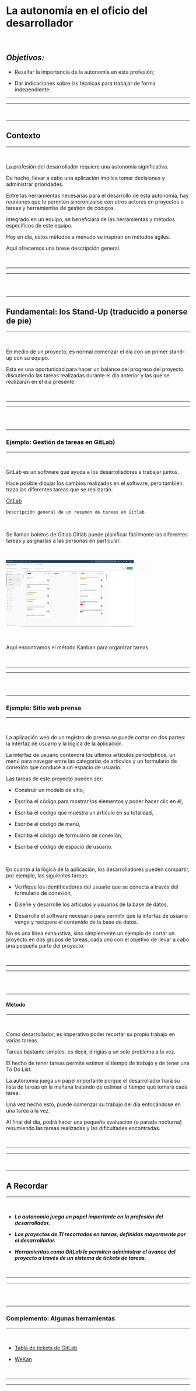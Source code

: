 # **La autonomía en el oficio del desarrollador**

<br>

## **_Objetivos:_**

- Resaltar la importancia de la autonomía en esta profesión;

- Dar indicaciones sobre las técnicas para trabajar de forma independiente.

---

---

<br>

---

## **Contexto**

---

<br>

La profesión del desarrollador requiere una autonomía significativa.

De hecho, llevar a cabo una aplicación implica tomar decisiones y administrar prioridades.

Entre las herramientas necesarias para el desarrollo de esta autonomía, hay reuniones que le permiten sincronizarse con otros actores en proyectos o tareas y herramientas de gestión de códigos.

Integrado en un equipo, se beneficiará de las herramientas y métodos específicos de este equipo.

Hoy en día, estos métodos a menudo se inspiran en métodos ágiles.

Aquí ofrecemos una breve descripción general.

<br>

---

---

<br>
<br>

---

## **Fundamental: los Stand-Up (traducido a ponerse de pie)**

---

<br>

En medio de un proyecto, es normal comenzar el día con un primer stand-up con su equipo.

Esta es una oportunidad para hacer un balance del progreso del proyecto discutiendo las tareas realizadas durante el día anterior y las que se realizarán en el dia presente.

<br>

---

---

<br>
<br>

---

### **Ejemplo: Gestión de tareas en GitLab)**

---

<br>

GitLab es un software que ayuda a los desarrolladores a trabajar juntos.

Hace posible dibujar los cambios realizados en el software, pero también traza las diferentes tareas que se realizarán.

[GitLab](./03-Autonomia-como-desarrollador/img/tableau_todo_gitlab_1.png)

```
Descripción general de un resumen de tareas en Gitlab
```

<br>

Se llaman boletos de Gitlab.Gitlab puede planificar fácilmente las diferentes tareas y asignarlas a las personas en particular.

<br>

![Kanban organización](./03-Autonomia-como-desarrollador/img/kanban_1.png)

<br>

Aquí encontramos el método Kanban para organizar tareas.

<br>

---

---

<br>
<br>

---

### **Ejemplo: Sitio web prensa**

---

<br>

La aplicación web de un registro de prensa se puede cortar en dos partes: la interfaz de usuario y la lógica de la aplicación.

La interfaz de usuario contendrá los últimos artículos periodísticos, un menú para navegar entre las categorías de artículos y un formulario de conexión que conduce a un espacio de usuario.

Las tareas de este proyecto pueden ser:

- Construir un modelo de sitio,

- Escriba el código para mostrar los elementos y poder hacer clic en él,

- Escriba el código que muestra un artículo en su totalidad,

- Escribe el código de menú,

- Escriba el código de formulario de conexión,

- Escriba el código de espacio de usuario.

<br>

En cuanto a la lógica de la aplicación, los desarrolladores pueden compartir, por ejemplo, las siguientes tareas:

- Verifique los identificadores del usuario que se conecta a través del formulario de conexión,

- Diseñe y desarrolle los artículos y usuarios de la base de datos,

- Desarrolle el software necesario para permitir que la interfaz de usuario venga y recupere el contenido de la base de datos.

No es una línea exhaustiva, sino simplemente un ejemplo de cortar un proyecto en dos grupos de tareas, cada uno con el objetivo de llevar a cabo una pequeña parte del proyecto.

<br>

---

---

<br>
<br>

---

#### **Método**

---

<br>

Como desarrollador, es imperativo poder recortar su propio trabajo en varias tareas.

Tareas bastante simples, es decir, dirigías a un solo problema a la vez.

El hecho de tener tareas permite estimar el tiempo de trabajo y de tener una To Do List.

La autonomía juega un papel importante porque el desarrollador hará su lista de tareas en la mañana tratando de estimar el tiempo que tomará cada tarea.

Una vez hecho esto, puede comenzar su trabajo del día enfocándose en una tarea a la vez.

Al final del día, podrá hacer una pequeña evaluación (o parada nocturna) resumiendo las tareas realizadas y las dificultades encontradas.

<br>

---

---

<br>

---

## **A Recordar**

---

<br>

- _**La autonomía juega un papel importante en la profesión del desarrollador.**_

- _**Los proyectos de TI recortados en tareas, definidas mayormente por el desarrollador.**_

- _**Herramientas como GitLab le permiten administrar el avance del proyecto a través de un sistema de tickets de tareas.**_

<br>

---

---

<br>
<br>

---

### **Complemento: Algunas herramientas**

---

<br>

- [Tabla de tickets de GitLab](https://docs.gitlab.com/ee/user/project/issue_board.html)

- [WeKan](https://github.com/wekan/wekan)

<br>

---

---
